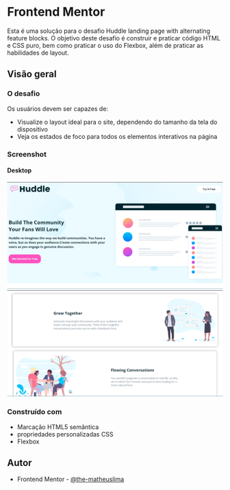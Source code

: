 # Frontend Mentor

<p>Esta é uma solução para o desafio Huddle landing page with alternating feature blocks. O objetivo deste desafio é construir e praticar código HTML e CSS puro, bem como praticar o uso do Flexbox, além de praticar as habilidades de layout.</p>


## Visão geral

### O desafio

Os usuários devem ser capazes de:

- Visualize o layout ideal para o site, dependendo do tamanho da tela do dispositivo
- Veja os estados de foco para todos os elementos interativos na página
 
 ### Screenshot
 
#### Desktop
<img src="screenshot/screenshot-desktop.png">
<img src="screenshot/screenshot-desktop-2.png">

### Construído com

- Marcação HTML5 semântica
- propriedades personalizadas CSS
- Flexbox

## Autor

- Frontend Mentor - [@the-matheuslima](https://www.frontendmentor.io/profile/the-matheuslima)

